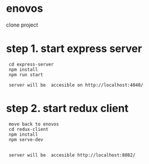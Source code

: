 # enovos
clone project 
# step 1. start express server
     cd express-server
     npm install
     npm run start
     
     server will be  accesible on http://localhost:4040/
# step 2. start redux client 
     move back to enovos
     cd redux-client
     npm install
     npm serve-dev
     
     
     server will be  accesible http://localhost:8082/
